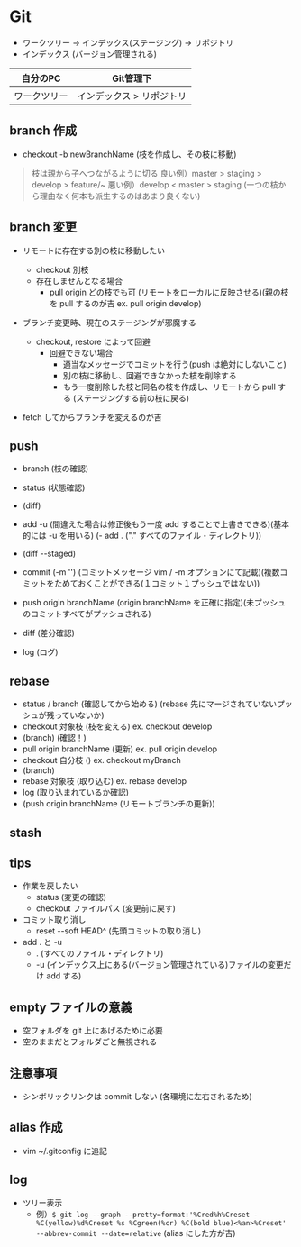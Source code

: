 # Git
- ワークツリー -> インデックス(ステージング) -> リポジトリ
- インデックス (バージョン管理される)

|   自分のPC   |         Git管理下         |
| :----------: | :-----------------------: |
| ワークツリー | インデックス > リポジトリ |

## branch 作成
- checkout -b newBranchName (枝を作成し、その枝に移動)
> 枝は親から子へつながるように切る
> 良い例）master > staging > develop > feature/~
> 悪い例）develop < master > staging (一つの枝から理由なく何本も派生するのはあまり良くない)

## branch 変更
- リモートに存在する別の枝に移動したい
  - checkout 別枝
  - 存在しませんとなる場合
    - pull origin どの枝でも可 (リモートをローカルに反映させる)(親の枝を pull するのが吉 ex. pull origin develop)
- ブランチ変更時、現在のステージングが邪魔する
  - checkout, restore によって回避
    - 回避できない場合
      - 適当なメッセージでコミットを行う(push は絶対にしないこと)
      - 別の枝に移動し、回避できなかった枝を削除する
      - もう一度削除した枝と同名の枝を作成し、リモートから pull する (ステージングする前の枝に戻る)

- fetch してからブランチを変えるのが吉

## push
- branch (枝の確認)
- status (状態確認)
- (diff)
- add -u  (間違えた場合は修正後もう一度 add することで上書きできる)(基本的には -u を用いる)
(- add . ("." すべてのファイル・ディレクトリ))
- (diff --staged)
- commit (-m '') (コミットメッセージ vim / -m オプションにて記載)(複数コミットをためておくことができる(１コミット１プッシュではない))
- push origin branchName (origin branchName を正確に指定)(未プッシュのコミットすべてがプッシュされる)

- diff (差分確認)
- log (ログ)

## rebase
- status / branch (確認してから始める) (rebase 先にマージされていないプッシュが残っていないか)
- checkout 対象枝 (枝を変える) ex. checkout develop
- (branch) (確認！)
- pull origin branchName (更新) ex. pull origin develop
- checkout 自分枝 () ex. checkout myBranch
- (branch)
- rebase 対象枝 (取り込む) ex. rebase develop
- log (取り込まれているか確認)
- (push origin branchName (リモートブランチの更新))

## stash

## tips
- 作業を戻したい
  - status (変更の確認)
  - checkout ファイルパス (変更前に戻す)
- コミット取り消し
  - reset --soft HEAD^ (先頭コミットの取り消し)
- add . と -u
  - . (すべてのファイル・ディレクトリ)
  - -u (インデックス上にある(バージョン管理されている)ファイルの変更だけ add する)

## empty ファイルの意義
- 空フォルダを git 上にあげるために必要
- 空のままだとフォルダごと無視される

## 注意事項
- シンボリックリンクは commit しない (各環境に左右されるため)

## alias 作成
- vim ~/.gitconfig に追記

## log
- ツリー表示
  - 例）`$ git log --graph --pretty=format:'%Cred%h%Creset -%C(yellow)%d%Creset %s %Cgreen(%cr) %C(bold blue)<%an>%Creset' --abbrev-commit --date=relative` (alias にした方が吉)

